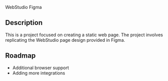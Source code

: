 WebStudio Figma

## Description
This is a project focused on creating a static web page. The project involves replicating the WebStudio page design provided in Figma.

## Roadmap

- Additional browser support
- Adding more integrations
